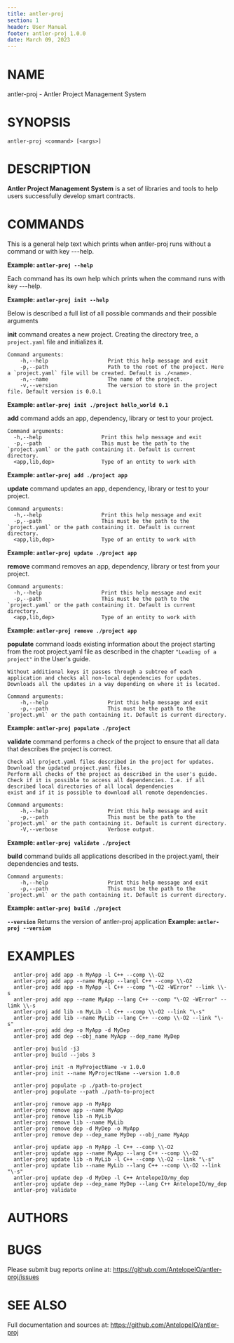 ```yaml
---
title: antler-proj
section: 1
header: User Manual
footer: antler-proj 1.0.0
date: March 09, 2023
---
```

# NAME
antler-proj - Antler Project Management System

# SYNOPSIS

`antler-proj <command> [<args>]`

# DESCRIPTION

**Antler Project Management System** is a set of libraries and tools to help users successfully develop smart contracts.

# COMMANDS

This is a general help text which prints when antler-proj runs without a command or with key ---help.

**Example: `antler-proj --help`**

Each command has its own help which prints when the command runs with key ---help.

**Example: `antler-proj init --help`**

Below is described a full list of all possible commands and their possible arguments

**init** command creates a new project. Creating the directory tree, a `project.yaml` file and initializes it.

```
Command arguments:
    -h,--help                   Print this help message and exit
    -p,--path                   Path to the root of the project. Here a `project.yaml` file will be created. Default is ./<name>.
    -n,--name                   The name of the project.
    -v,--version                The version to store in the project file. Default version is 0.0.1
```
**Example: `antler-proj init ./project hello_world 0.1`**


**add** command adds an app, dependency, library or test to your project.

```
Command arguments:
  -h,--help                   Print this help message and exit
  -p,--path                   This must be the path to the `project.yaml` or the path containing it. Default is current directory.
  <app,lib,dep>               Type of an entity to work with
```
**Example: `antler-proj add ./project app`**


**update** command updates an app, dependency, library or test to your project.

```
Command arguments:
  -h,--help                   Print this help message and exit
  -p,--path                   This must be the path to the `project.yaml` or the path containing it. Default is current directory.
  <app,lib,dep>               Type of an entity to work with
```
**Example: `antler-proj update ./project app`**


**remove** command removes an app, dependency, library or test from your project.

```
Command arguments:
  -h,--help                   Print this help message and exit
  -p,--path                   This must be the path to the `project.yaml` or the path containing it. Default is current directory.
  <app,lib,dep>               Type of an entity to work with
```
**Example: `antler-proj remove ./project app`**


**populate** command loads existing information about the project starting from the root project.yaml file as described in the chapter `"Loading of a project"` in the User's guide.

    Without additional keys it passes through a subtree of each application and checks all non-local dependencies for updates.
    Downloads all the updates in a way depending on where it is located.

```
Command arguments:
    -h,--help                   Print this help message and exit
    -p,--path                   This must be the path to the `project.yml` or the path containing it. Default is current directory.
```
**Example: `antler-proj populate ./project`**

**validate** command performs a check of the project to ensure that all data that describes the project is correct.

    Check all project.yaml files described in the project for updates.
    Download the updated project.yaml files.
    Perform all checks of the project as described in the user's guide.
    Check if it is possible to access all dependencies. I.e. if all described local directories of all local dependencies
    exist and if it is possible to download all remote dependencies.

```
Command arguments:
    -h,--help                   Print this help message and exit
    -p,--path                   This must be the path to the `project.yml` or the path containing it. Default is current directory.
    -V,--verbose                Verbose output.
```
**Example: `antler-proj validate ./project`**

**build** command builds all applications described in the project.yaml, their dependencies and tests.

```
Command arguments:
    -h,--help                   Print this help message and exit
    -p,--path                   This must be the path to the `project.yml` or the path containing it. Default is current directory.
```
**Example: `antler-proj build ./project`**


**`--version`**                     Returns the version of antler-proj application
**Example: `antler-proj --version`**

# EXAMPLES

```
  antler-proj add app -n MyApp -l C++ --comp \\-O2
  antler-proj add app --name MyApp --langl C++ --comp \\-O2
  antler-proj add app -n MyApp -l C++ --comp "\-O2 -WError" --limk \\-s
  antler-proj add app --name MyApp --lang C++ --comp "\-O2 -WError" --limk \\-s
  antler-proj add lib -n MyLib -l C++ --comp \\-O2 --link "\-s"
  antler-proj add lib --name MyLib --lang C++ --comp \\-O2 --link "\-s"
  antler-proj add dep -o MyApp -d MyDep
  antler-proj add dep --obj_name MyApp --dep_name MyDep

  antler-proj build -j3
  antler-proj build --jobs 3

  antler-proj init -n MyProjectName -v 1.0.0
  antler-proj init --name MyProjectName --version 1.0.0

  antler-proj populate -p ./path-to-project
  antler-proj populate --path ./path-to-project

  antler-proj remove app -n MyApp
  antler-proj remove app --name MyApp
  antler-proj remove lib -n MyLib
  antler-proj remove lib --name MyLib
  antler-proj remove dep -d MyDep -o MyApp
  antler-proj remove dep --dep_name MyDep --obj_name MyApp

  antler-proj update app -n MyApp -l C++ --comp \\-O2
  antler-proj update app --name MyApp --lang C++ --comp \\-O2
  antler-proj update lib -n MyLib -l C++ --comp \\-O2 --link "\-s"
  antler-proj update lib --name MyLib --lang C++ --comp \\-O2 --link "\-s"
  antler-proj update dep -d MyDep -l C++ AntelopeIO/my_dep
  antler-proj update dep --dep_name MyDep --lang C++ AntelopeIO/my_dep
  antler-proj validate
```

# AUTHORS

# BUGS
Please submit bug reports online at: <https://github.com/AntelopeIO/antler-proj/issues>

# SEE ALSO
Full documentation and sources at: <https://github.com/AntelopeIO/antler-proj>
